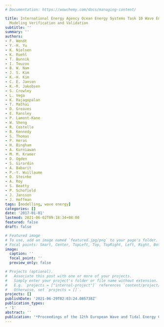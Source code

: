 ```yaml
---
# Documentation: https://wowchemy.com/docs/managing-content/

title: International Energy Agency Ocean Energy Systems Task 10 Wave Energy Converter
  Modeling Verification and Validation
subtitle: ''
summary: ''
authors:
- F. Wendt
- Y.-H. Yu
- K. Nielsen
- K. Ruehl
- T. Bunnik
- I. Touzon
- B. W. Nam
- J. S. Kim
- K.-H. Kim
- C. E. Janson
- K.-R. Jakobsen
- S. Crowley
- L. Vega
- K. Rajagopalan
- T. Mathai
- D. Greaves
- E. Ransley
- P. Lamont-Kane
- W. Sheng
- R. Costello
- B. Kennedy
- S. Thomas
- P. Heras
- H. Bingham
- A. Kurniawan
- M. M. Kramer
- D. Ogden
- S. Girardin
- A. Babarit
- P.-Y. Wuillaume
- D. Steinke
- A. Roy
- S. Beatty
- P. Schofield
- J. Jansson
- J. Hoffman
tags: [modelling, wave energy]
categories: []
date: '2017-01-01'
lastmod: 2021-06-02T09:18:34+08:00
featured: false
draft: false

# Featured image
# To use, add an image named `featured.jpg/png` to your page's folder.
# Focal points: Smart, Center, TopLeft, Top, TopRight, Left, Right, BottomLeft, Bottom, BottomRight.
image:
  caption: ''
  focal_point: ''
  preview_only: false

# Projects (optional).
#   Associate this post with one or more of your projects.
#   Simply enter your project's folder or file name without extension.
#   E.g. `projects = ["internal-project"]` references `content/project/deep-learning/index.md`.
#   Otherwise, set `projects = []`.
projects: []
publishDate: '2021-06-29T02:03:24.085738Z'
publication_types:
- '1'
abstract: ''
publication: '*Proceedings of the 12th European Wave and Tidal Energy Conference*'
---
```

